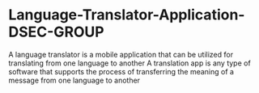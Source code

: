 # Language-Translator-Application-DSEC-GROUP
A language translator is a mobile application that can be utilized for translating from one language to another
A translation app is any type of software that supports the process of transferring the meaning of a message from one language to another
